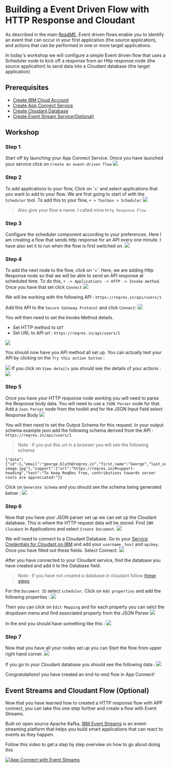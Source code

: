 # Building a Event Driven Flow with HTTP Response and Cloudant 

As described in the main [ReadME](https://github.com/pmmistry/AppConnectWorkshop#event-driven-flows), Event driven flows enable you to identify an event that can occur in your first application (the source application), and actions that can be performed in one or more target applications. 

In today's workshop we will configure a simple Event driven flow that uses a Scheduler node to kick off a response from an Http response node (the source application) to send data into a Cloudant database (the target application)

## Prerequisites
- [Create IBM Cloud Account](https://github.com/pmmistry/AppConnectWorkshop#prerequisites)
- [Create App Connect Service](https://github.com/pmmistry/AppConnectWorkshop#prerequisites)
- [Create Cloudant Database](https://github.com/pmmistry/AppConnectWorkshop#prerequisites)
- [Create Event Stream Service(Optional)](https://github.com/pmmistry/AppConnectWorkshop#setting-up-event-stream-optional)

## Workshop

### Step 1 
Start off by launching your App Connect Service. Omce you have launched your service click on `Create an event-driven flow`
![](./images/img11.png)

### Step 2
To add applications to your flow, Click on '+' and select applications that you want to add to your flow. We are first going to start of with the `Scheduler` tool. To add this to your flow, `+ > Toolbox > Scheduler` 
![](./images/img12.png)

> Also give your flow a name. I called mine `Http Response Flow` 

### Step 3 
Configure the scheduler component according to your preferences. Here I am creating a flow that sends http response for an API  every one minute. I have also set it to run when the flow is first switched on. 
![](./images/img13.png)

### Step 4 
To add the next node to the flow, click on '+'. Here, we are adding Http Response node so that we will be able to send an API response at scheduled time. To do this, `+ -> Applications -> HTTP -> Invoke method`. Once you have that set click `Connect`
![](./images/img14.png)

We will be working with the following API : `https://reqres.in/api/users/1`

Add this API to the `Secure Gateway Protocol` and click `Connect`: 
![](./images/img15.png)

You will then need to set the Invoke Method details. 
 - Set HTTP method to `GET`
 - Set URL to API url : `https://reqres.in/api/users/1`

![](./images/img16.png)

You should now have you API method all set up. You can actually test your API by clicking on the `Try this action button` : 

![](./images/img17.png)
If you click on `View details` you should see the details of your actions : 
![](./images/img18.png)

### Step 5 
Once you have your HTTP response node working you will need to parse the Response body data. You will need to use a `JSON Parser` node for that. Add a `Json Parser` node from the toolkit and for the JSON Input field select Response Body
![](./images/img19.png)

You will then need to set the Output Schema for this request. In your output schema example json add the following schema derived from the API : `https://reqres.in/api/users/1` 
> Note : If you put this url in a browser you will see the following schema 

```
{"data":{"id":1,"email":"george.bluth@reqres.in","first_name":"George","last_name":"Bluth","avatar":"https://reqres.in/img/faces/1-image.jpg"},"support":{"url":"https://reqres.in/#support-heading","text":"To keep ReqRes free, contributions towards server costs are appreciated!"}}

```
Click on `Generate Schema` and you should see the schema being generated below : 
![](./images/img20.png)

### Step 6
Now that you have your JSON parser set up we can set up the Cloudant database. This is where the HTTP request data will be stored. Find `IBM Cloudant` in Applications and select `Create Document`. 
![](./images/img21.png)

We will need to connect to a Cloudant Database. Go to your [Service Credentials for Cloudant on IBM](https://github.com/pmmistry/AppConnectWorkshop#step-3-1) and add your `username` , `host` and `apikey`. Once you have filled out these fields. Select Connect. 
![](./images/img22.png)

After you have connected to your Cloudant service, find the database you have created and add it to the Database field. 
> Note : If you have not created a database in cloudant follow [these steps](https://github.com/pmmistry/AppConnectWorkshop#step-4)

For the `Document ID` select `scheduler`. Click on `Add properties` and add the following properties : 
![](./images/img23.png)

Then you can click on `Edit Mapping` and for each property you can selct the dropdown menu and find associated property from the JSON Parser 
![](./images/img24.png)

In the end you should have something like this : 
![](./images/img25.png)

### Step 7 
Now that you have all your nodes set up you can Start the flow from upper right hand corner. 
![](./images/img26.png)

If you go to your Cloudant database you should see the following data : 
![](./images/img27.png)

Congratulations! you have created an end-to-end flow in App Connect! 

## Event Streams and Cloudant Flow (Optional)
Now that you have learned how to created a HTTP response flow with APP connect, you can take this one step further and create a flow with Event Streams. 

Built on open source Apache Kafka, [IBM Event Streams](https://www.ibm.com/cloud/event-streams) is an event-streaming platform that helps you build smart applications that can react to events as they happen. 

Follow this video to get a step by step overview on how to go about doing this

[![App Connect with Event Streams ](http://i3.ytimg.com/vi/ZW0Psrzxn2A/hqdefault.jpg)](https://www.youtube.com/watch?v=ZW0Psrzxn2A&t=259s)

